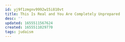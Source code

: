 ```yaml
---
id: yj9f1zmgnv9992w15i810vt
title: This Is Real and You Are Completely Unprepared
desc: ''
updated: 1655511567624
created: 1655511029770
tags: judaism
---
```


